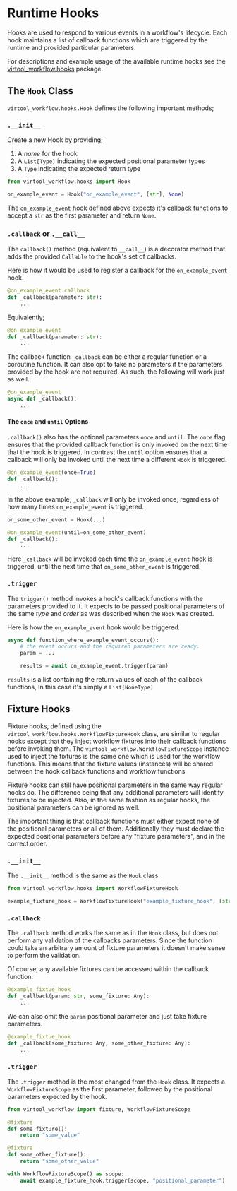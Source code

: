 # Runtime Hooks

Hooks are used to respond to various events in a workflow's lifecycle. Each hook maintains a list of callback
functions which are triggered by the runtime and provided particular parameters. 

For descriptions and example usage of the available runtime hooks see the [virtool_workflow.hooks](__init__.py) package.

## The `Hook` Class

`virtool_workflow.hooks.Hook` defines the following important methods;

### `.__init__`

Create a new Hook by providing;

 1. A *name* for the hook
 2. A `List[Type]` indicating the expected positional parameter types
 3. A `Type` indicating the expected return type
 
 ```python
from virtool_workflow.hooks import Hook

on_example_event = Hook("on_example_event", [str], None)
```

The `on_example_event` hook defined above expects it's callback functions to accept a `str` as the first
parameter and return `None`.

### `.callback` or `.__call__`

The `callback()` method (equivalent to `__call__`) is a decorator method that adds the
provided `Callable` to the hook's set of callbacks. 

Here is how it would be used to register a callback for the `on_example_event` hook.

```python
@on_example_event.callback
def _callback(parameter: str):
    ...
```

Equivalently; 

```python
@on_example_event
def _callback(parameter: str):
    ...
```

The callback function `_callback` can be either a regular function or a coroutine function. It can also opt to take
no parameters if the parameters provided by the hook are not required. As such, the following will work just as well.

```python
@on_example_event
async def _callback():
    ...
```

#### The `once` and `until` Options

`.callback()` also has the optional parameters `once` and `until`. The `once` flag ensures that the provided callback
function is only invoked on the next time that the hook is triggered. In contrast the `until` option ensures that a callback
will only be invoked until the next time a different `Hook` is triggered.  

```python
@on_example_event(once=True)
def _callback():
    ...
```

In the above example, `_callback` will only be invoked once, regardless of how many times `on_example_event` is triggered.

```python
on_some_other_event = Hook(...)

@on_example_event(until=on_some_other_event)
def _callback():
    ...
```

Here `_callback` will be invoked each time the `on_example_event` hook is triggered, until the next time that 
`on_some_other_event` is triggered.


### `.trigger`

The `trigger()` method invokes a hook's callback functions with the parameters provided to it. It expects to be
passed positional parameters of the same *type* and *order* as was described when the `Hook` was created. 

Here is how the `on_example_event` hook would be triggered.

```python
async def function_where_example_event_occurs():
    # the event occurs and the required parameters are ready.
    param = ...

    results = await on_example_event.trigger(param)
```

`results` is a list containing the return values of each of the callback functions, In this case it's simply
a `List[NoneType]`


## Fixture Hooks

Fixture hooks, defined using the `virtool_workflow.hooks.WorkflowFixtureHook` class, are similar to regular 
hooks except that they inject workflow fixtures into their callback functions before invoking them. The 
`virtool_workflow.WorkflowFixtureScope` instance used to inject the fixtures is the same one which is used
for the workflow functions. This means that the fixture values (instances) will be shared between the hook
callback functions and workflow functions.

Fixture hooks can still have positional parameters in the same way regular hooks do. The difference being that 
any additional parameters will identify fixtures to be injected. Also, in the same fashion as regular hooks, 
the positional parameters can be ignored as well. 

The important thing is that callback functions must either expect none of the positional parameters or all of them.
Additionally they must declare the expected positional parameters before any "fixture parameters", and in the correct 
order.

### `.__init__`

The `.__init__` method is the same as the `Hook` class.

```python
from virtool_workflow.hooks import WorkflowFixtureHook

example_fixture_hook = WorkflowFixtureHook("example_fixture_hook", [str], str)
```

### `.callback`

The `.callback` method works the same as in the `Hook` class, but does not perform any validation of the
callbacks parameters. Since the function could take an arbitrary amount of fixture parameters it doesn't make
sense to perform the validation. 

Of course, any available fixtures can be accessed within the callback function.

```python
@example_fixtue_hook
def _callback(param: str, some_fixture: Any):
    ...
```

We can also omit the `param` positional parameter and just take fixture parameters.

```python
@example_fixtue_hook
def _callback(some_fixture: Any, some_other_fixture: Any):
    ...
```

### `.trigger`

The `.trigger` method is the most changed from the `Hook` class. It expects a `WorkflowFixtureScope` as
the first parameter, followed by the positional parameters expected by the hook. 

```python
from virtool_workflow import fixture, WorkflowFixtureScope

@fixture
def some_fixture():
    return "some_value"

@fixture
def some_other_fixture():
    return "some_other_value"

with WorkflowFixtureScope() as scope:
    await example_fixture_hook.trigger(scope, "positional_parameter") 
```